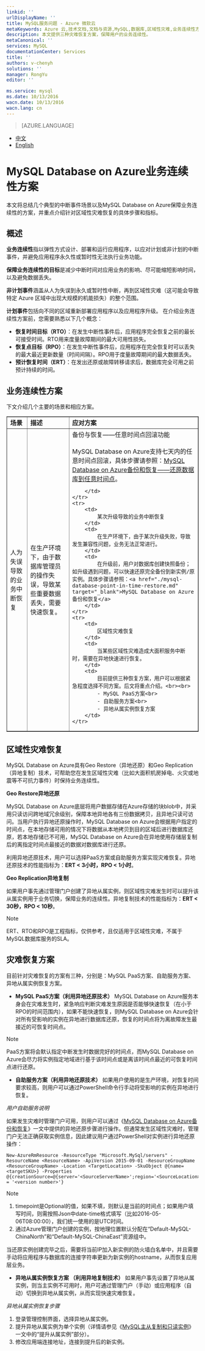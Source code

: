 ```yaml
---
linkid: ''
urlDisplayName: ''
title: MySQL服务问题 - Azure 微软云
metaKeywords: Azure 云,技术文档,文档与资源,MySQL,数据库,区域性灾难,业务连续性方案,常见问题,Azure MySQL, MySQL PaaS,Azure MySQL PaaS, Azure MySQL Service, Azure RDS,FAQ
description: 本文提供三种灾难恢复方案，保障用户的业务连续性。
metaCanonical: ''
services: MySQL
documentationCenter: Services
title: ''
authors: v-chenyh
solutions: ''
manager: RongYu
editor: ''

ms.service: mysql
ms.date: 10/13/2016
wacn.date: 10/13/2016
wacn.lang: cn
---
```


> [AZURE.LANGUAGE]
- [中文](./mysql-database-business-continuity-disaster-recovery.md)
- [English](./mysql-database-enus-business-continuity-disaster-recovery.md)

# MySQL Database on Azure业务连续性方案

本文将总结几个典型的中断事件场景以及MySQL Database on Azure保障业务连续性的方案，并重点介绍针对区域性灾难恢复的具体步骤和指标。

## 概述 ##

**业务连续性**指以弹性方式设计、部署和运行应用程序，以应对计划或非计划的中断事件，并避免应用程序永久性或暂时性无法执行业务功能。

**保障业务连续性的目标**是减少中断时间对应用业务的影响、尽可能缩短影响时间，以及避免数据丢失。

**非计划事件**涵盖从人为失误到永久或暂时性中断，再到区域性灾难（这可能会导致特定 Azure 区域中出现大规模的机能损失）的整个范围。

**计划事件**包括向不同的区域重新部署应用程序以及应用程序升级。
在介绍业务连续性方案前，您需要熟悉以下几个概念：

* **恢复时间目标（RTO）**：在发生中断性事件后，应用程序完全恢复之前的最长可接受时间。RTO用来度量故障期间的最大可用性损失。
* **恢复点目标（RPO）**：在发生中断性事件后，应用程序在完全恢复时可以丢失的最大最近更新数量（时间间隔）。RPO用于度量故障期间的最大数据丢失。
* **预计恢复时间（ERT）**：在发出还原或故障转移请求后，数据库完全可用之前预计持续的时间。

## 业务连续性方案 ##

下文介绍几个主要的场景和相应方案。

<table width="100%" border="1" cellspacing="0" cellpadding="0">
    <tr>
        <td>
            <b>场景</b>
        </td>
        <td>
            <b>描述</b>
        </td>
        <td>
            <b>应对方案</b>
        </td>
    </tr>
    <tr>
        <td>
            人为失误导致的业务中断恢复
        </td>
        <td>
            在生产环境下，由于数据库管理员的操作失误，导致某些重要数据丢失，需要快速恢复。
        </td>
        <td>
            备份与恢复——任意时间点回滚功能<br><br>
            MySQL Database on Azure支持七天内的任意时间点回滚，具体步骤请参照：<a href="./mysql-database-point-in-time-restore.md" target="_blank">MySQL Database on Azure备份和恢复——还原数据库到任意时间点</a>。

```
    </td>
</tr>
<tr>
    <td>
        某次升级导致的业务中断恢复
    </td>
    <td>
        在生产环境下，由于某次升级失败，导致发生兼容性问题，业务无法正常进行。
    </td>
    <td>
        在升级前，用户对数据库创建快照备份；如升级遇到问题，可以快速还原完全备份到新实例/原实例。具体步骤请参照：<a href="./mysql-database-point-in-time-restore.md" target="_blank">MySQL Database on Azure备份和恢复</a>
    </td>
</tr>
<tr>
    <td>
        区域性灾难恢复
    </td>
    <td>
        当某些区域性灾难造成大面积服务中断时，需要在异地快速进行恢复。
    </td>
    <td>
        目前提供三种恢复方案，用户可以根据紧急程度选择不同方案。后文将重点介绍。<br><br>
        - MySQL PaaS方案<br>
        - 自助服务方案<br>
        - 异地从属实例恢复方案
    </td>
</tr>
```
</table>

## 区域性灾难恢复 ##

MySQL Database on Azure具有Geo Restore（异地还原）和Geo Replication（异地复制）技术，可帮助您在发生区域性灾难（比如大面积机房掉电、火灾或地震等不可抗力事件）时保持业务连续性。

**Geo Restore异地还原**

MySQL Database on Azure底层将用户数据存储在Azure存储的块blob中，并采用只读访问跨地域冗余级别，保障本地异地各有三份数据拷贝，且异地只读可访问。当用户执行异地还原操作时，MySQL Database on Azure会根据用户指定的时间点，在本地存储可用的情况下将数据从本地拷贝到目的区域后进行数据库还原，若本地存储已不可用，MySQL Database on Azure会在异地使用存储层复制后的离指定时间点最接近的数据对数据库进行还原。

利用异地还原技术，用户可以选择PaaS方案或自助服务方案实现灾难恢复。异地还原技术的性能指标为：**ERT < 3小时，RPO < 1小时**。

**Geo Replication异地复制**

如果用户事先通过管理门户创建了异地从属实例，则区域性灾难发生时可以提升该从属实例用于业务切换，保障业务的连续性。异地复制技术的性能指标为：**ERT < 30秒，RPO < 10秒**。

>[!NOTE]
>ERT、RTO和RPO是工程指标，仅供参考，且仅适用于区域性灾难，不属于MySQL数据库服务的SLA。

## 灾难恢复方案 ##

目前针对灾难恢复的方案有三种，分别是：MySQL PaaS方案、自助服务方案、异地从属实例恢复方案。

* **MySQL PaaS方案（利用异地还原技术）**	MySQL Database on Azure服务本身会在灾难发生时，紧急响应判断灾难发生原因是否能够快速恢复（在小于RPO的时间范围内），如果不能快速恢复，则MySQL Database on Azure会针对所有受影响的实例在异地进行数据库还原，恢复的时间点将为离故障发生最接近的可恢复时间点。

>[!NOTE]
>PaaS方案将会默认指定中断发生时数据完好的时间点，而MySQL Database on Azure会尽力将实例指定地域进行基于该时间点或是离该时间点最近的可恢复时间点进行还原。

* **自助服务方案（利用异地还原技术）**	如果用户使用的是生产环境，对恢复时间要求较高，则用户可以通过PowerShell命令行手动将受影响的实例在异地进行恢复。

*用户自助服务说明*

如果发生灾难时管理门户可用，则用户可以通过《[MySQL Database on Azure备份和恢复](http://wacn-ppe.chinacloudsites.cn/documentation/articles/mysql-database-point-in-time-restore/)》一文中提供的异地还原步骤进行操作。但通常发生区域性灾难时，管理门户无法正确获取实例信息，因此建议用户通过PowerShell对实例进行异地还原操作：

```
New-AzureRmResource -ResourceType "Microsoft.MySql/servers" -ResourceName <ResourceName> -ApiVersion 2015-09-01 -ResourceGroupName <ResourceGroupName> -Location <TargetLocation> -SkuObject @{name=<targetSKU>} -Properties @{creationSource=@{server='<SourceServerName>';region='<SourceLocation>';timepoint='<TimeTag>'};version = '<version number>'}
```

>[!NOTE]
>1. timepoint是Optional的值，如果不填，则默认是当前的时间点；如果用户填写时间，则需按照Json中date-time格式填写（比如2016-05-06T08:00:00），我们统一使用的是UTC时间。
>2. 通过Azure管理门户创建的实例，按地理位置默认分配在“Default-MySQL-ChinaNorth”和“Default-MySQL-ChinaEast”资源组中。

当还原实例创建完毕之后，需要将当前IP加入新实例的防火墙白名单中，并且需要手动将应用程序与数据库的连接字符串更新为新实例的hostname，从而恢复应用层业务。

* **异地从属实例恢复方案 （利用异地复制技术）**	如果用户事先设置了异地从属实例，则当主实例不可用时，用户可通过管理门户（手动）或应用程序（自动）切换到异地从属实例，从而实现快速灾难恢复。

*异地从属实例恢复步骤*

1. 登录管理控制界面，选择异地从属实例。
2. 提升异地从属实例为单个实例（详情请参见《[MySQL主从复制和只读实例](./mysql-database-read-replica.md)》一文中的“提升从属实例”部分）。
3. 修改应用端连接地址，连接到提升后的新实例。